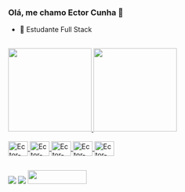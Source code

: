 ### Olá, me chamo Ector Cunha 👋

- 🌱 Estudante Full Stack

##

<div>
  <a href="https://github.com/EctorCunha">
  <img height="170em" src="https://github-readme-stats.vercel.app/api?username=EctorCunha&show_icons=true&theme=slateorange&include_all_commits=true&count_private=true"/>
  <img height="170em" src="https://github-readme-stats.vercel.app/api/top-langs/?username=EctorCunha&layout=compact&langs_count=7&theme=slateorange"/>
</div>

<div style="display: inline_block"><br>
  <img align="center" alt="Ector-HTML" height="30" width="40" src="https://cdn.jsdelivr.net/gh/devicons/devicon/icons/html5/html5-original.svg" />
  <img align="center" alt="Ector-CSS" height="30" width="40" src="https://cdn.jsdelivr.net/gh/devicons/devicon/icons/css3/css3-original.svg" />
  <img align="center" alt="Ector-Bootstrap" height="30" width="40" src="https://cdn.jsdelivr.net/gh/devicons/devicon/icons/bootstrap/bootstrap-original.svg" />
  <img align="center" alt="Ector-Js" height="30" width="40" src="https://cdn.jsdelivr.net/gh/devicons/devicon/icons/javascript/javascript-original.svg" />
  <img align="center" alt="Ector-MySQL" height="30" width="40" src="https://cdn.jsdelivr.net/gh/devicons/devicon/icons/mysql/mysql-plain.svg" />
</div>
  
  ##
  
<div> 
   <a href="https://www.instagram.com/ectorvccunha/" target="_blank"><img src="https://img.shields.io/badge/-Instagram-%23E4405F?style=for-the-badge&logo=instagram&logoColor=white" target="_blank"></a>
  <a href="https://www.linkedin.com/in/ector-cunha-b7892411a/" target="_blank"><img src="https://img.shields.io/badge/-LinkedIn-%230077B5?style=for-the-badge&logo=linkedin&logoColor=white" target="_blank"></a> 
  <a href="https://steamcommunity.com/id/ect0r/" target="_blank"><img height="28" width="120" src="https://img.shields.io/badge/Steam-000000?style=for-the-badge&logo=steam&logoColor=white" target="_blank"></a> 
  
 
 
 
</div>
